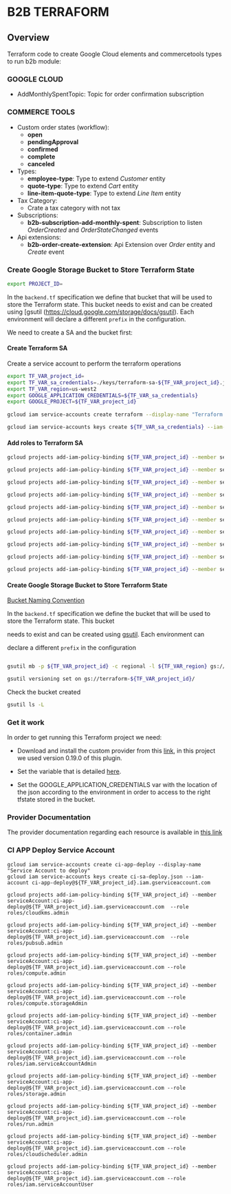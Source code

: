 
  
# B2B TERRAFORM
## Overview

Terraform code to create Google Cloud elements and commercetools types to run b2b module:

### GOOGLE CLOUD

 - AddMonthlySpentTopic: Topic for order confirmation subscription

### COMMERCE TOOLS

 - Custom order states (workflow):
	 - **open**
	 - **pendingApproval**
	 - **confirmed**
	 - **complete**
	 - **canceled**
 - Types:
	 - **employee-type**: Type to extend *Customer* entity
	 - **quote-type**: Type to extend *Cart* entity
	 - **line-item-quote-type**: Type to extend *Line Item* entity
 - Tax Category:
	 - Crate a tax category with not tax
 - Subscriptions:
	 - **b2b-subscription-add-monthly-spent**: Subscription to listen *OrderCreated*  and *OrderStateChanged* events
 - Api extensions:
	 - **b2b-order-create-extension**: Api Extension over *Order* entity and *Create* event

  

### Create Google Storage Bucket to Store Terraform State
```bash
export PROJECT_ID=
```
In the `backend.tf` specification we define that bucket that will be used to store the Terraform state. This bucket needs to exist and can be created using [gsutil (https://cloud.google.com/storage/docs/gsutil). Each environment will declare a different `prefix` in the configuration.

We need to create a SA and the bucket first:

#### Create Terraform SA
Create a service account to perform the terraform operations
```bash
export TF_VAR_project_id=
export TF_VAR_sa_credentials=./keys/terraform-sa-${TF_VAR_project_id}.json
export TF_VAR_region=us-west2
export GOOGLE_APPLICATION_CREDENTIALS=${TF_VAR_sa_credentials}
export GOOGLE_PROJECT=${TF_VAR_project_id}
  
gcloud iam service-accounts create terraform --display-name "Terraform Service Account"

gcloud iam service-accounts keys create ${TF_VAR_sa_credentials} --iam-account terraform@${TF_VAR_project_id}.iam.gserviceaccount.com
```

  

#### Add roles to Terraform SA
```bash
gcloud projects add-iam-policy-binding ${TF_VAR_project_id} --member serviceAccount:terraform@${TF_VAR_project_id}.iam.gserviceaccount.com  --role roles/cloudkms.admin

gcloud projects add-iam-policy-binding ${TF_VAR_project_id} --member serviceAccount:terraform@${TF_VAR_project_id}.iam.gserviceaccount.com  --role roles/pubsub.admin

gcloud projects add-iam-policy-binding ${TF_VAR_project_id} --member serviceAccount:terraform@${TF_VAR_project_id}.iam.gserviceaccount.com --role roles/compute.admin

gcloud projects add-iam-policy-binding ${TF_VAR_project_id} --member serviceAccount:terraform@${TF_VAR_project_id}.iam.gserviceaccount.com --role roles/compute.storageAdmin

gcloud projects add-iam-policy-binding ${TF_VAR_project_id} --member serviceAccount:terraform@${TF_VAR_project_id}.iam.gserviceaccount.com --role roles/container.admin

gcloud projects add-iam-policy-binding ${TF_VAR_project_id} --member serviceAccount:terraform@${TF_VAR_project_id}.iam.gserviceaccount.com --role roles/iam.serviceAccountAdmin

gcloud projects add-iam-policy-binding ${TF_VAR_project_id} --member serviceAccount:terraform@${TF_VAR_project_id}.iam.gserviceaccount.com --role roles/storage.admin

gcloud projects add-iam-policy-binding ${TF_VAR_project_id} --member serviceAccount:terraform@${TF_VAR_project_id}.iam.gserviceaccount.com --role roles/run.admin

gcloud projects add-iam-policy-binding ${TF_VAR_project_id} --member serviceAccount:terraform@${TF_VAR_project_id}.iam.gserviceaccount.com --role roles/cloudscheduler.admin

gcloud projects add-iam-policy-binding ${TF_VAR_project_id} --member serviceAccount:terraform@${TF_VAR_project_id}.iam.gserviceaccount.com --role roles/iam.serviceAccountUser

```
#### Create Google Storage Bucket to Store Terraform State
[Bucket Naming Convention](https://cloud.google.com/storage/docs/naming?_ga=2.244857926.-257079089.1557751559)

In the `backend.tf` specification we define the bucket that will be used to store the Terraform state. This bucket

needs to exist and can be created using [gsutil](https://cloud.google.com/storage/docs/gsutil). Each environment can

declare a different `prefix` in the configuration
```bash

gsutil mb -p ${TF_VAR_project_id} -c regional -l ${TF_VAR_region} gs://terraform-${TF_VAR_project_id}/

gsutil versioning set on gs://terraform-${TF_VAR_project_id}/

```
Check the bucket created

```bash
gsutil ls -L
```

### Get it work

In order to get running this Terraform project we need:

  

- Download and install the custom provider from this [link](https://github.com/labd/terraform-provider-commercetools/releases), in this project we used version 0.19.0 of this plugin.

  

- Set the variable that is detailed [here](https://commercetools-terraform-provider.readthedocs.io/en/latest/#using-the-provider).

  

- Set the GOOGLE_APPLICATION_CREDENTIALS var with the location of the json according to the environment in order to access to the right tfstate stored in the bucket.

  

### Provider Documentation

  

The provider documentation regarding each resource is available in [this link](https://commercetools-terraform-provider.readthedocs.io/en/latest/)


### CI APP Deploy Service Account
```shell script
gcloud iam service-accounts create ci-app-deploy --display-name "Service Account to deploy"
gcloud iam service-accounts keys create ci-sa-deploy.json --iam-account ci-app-deploy@${TF_VAR_project_id}.iam.gserviceaccount.com

gcloud projects add-iam-policy-binding ${TF_VAR_project_id} --member serviceAccount:ci-app-deploy@${TF_VAR_project_id}.iam.gserviceaccount.com  --role roles/cloudkms.admin

gcloud projects add-iam-policy-binding ${TF_VAR_project_id} --member serviceAccount:ci-app-deploy@${TF_VAR_project_id}.iam.gserviceaccount.com  --role roles/pubsub.admin

gcloud projects add-iam-policy-binding ${TF_VAR_project_id} --member serviceAccount:ci-app-deploy@${TF_VAR_project_id}.iam.gserviceaccount.com --role roles/compute.admin

gcloud projects add-iam-policy-binding ${TF_VAR_project_id} --member serviceAccount:ci-app-deploy@${TF_VAR_project_id}.iam.gserviceaccount.com --role roles/compute.storageAdmin

gcloud projects add-iam-policy-binding ${TF_VAR_project_id} --member serviceAccount:ci-app-deploy@${TF_VAR_project_id}.iam.gserviceaccount.com --role roles/container.admin

gcloud projects add-iam-policy-binding ${TF_VAR_project_id} --member serviceAccount:ci-app-deploy@${TF_VAR_project_id}.iam.gserviceaccount.com --role roles/iam.serviceAccountAdmin

gcloud projects add-iam-policy-binding ${TF_VAR_project_id} --member serviceAccount:ci-app-deploy@${TF_VAR_project_id}.iam.gserviceaccount.com --role roles/storage.admin

gcloud projects add-iam-policy-binding ${TF_VAR_project_id} --member serviceAccount:ci-app-deploy@${TF_VAR_project_id}.iam.gserviceaccount.com --role roles/run.admin

gcloud projects add-iam-policy-binding ${TF_VAR_project_id} --member serviceAccount:ci-app-deploy@${TF_VAR_project_id}.iam.gserviceaccount.com --role roles/cloudscheduler.admin

gcloud projects add-iam-policy-binding ${TF_VAR_project_id} --member serviceAccount:ci-app-deploy@${TF_VAR_project_id}.iam.gserviceaccount.com --role roles/iam.serviceAccountUser

```